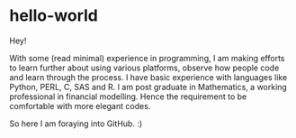 # hello-world

Hey!

With some (read minimal) experience in programming, I am making efforts to learn further about using various platforms, observe how people code and learn through the process. I have basic experience with languages like Python, PERL, C, SAS and R. I am post graduate in Mathematics, a working professional in financial modelling. Hence the requirement to be comfortable with more elegant codes.

So here I am foraying into GitHub. :)
